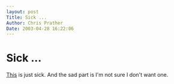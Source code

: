 ```yaml
---
layout: post
Title: Sick ...  
Author: Chris Prather
Date: 2003-04-28 16:22:06
---
```


# Sick ...
<a title="LAKS-vienna" href="http://www.laks.com/">This</a> is just sick.  And the sad part is I'm not sure I don't want one.






